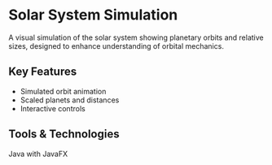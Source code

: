 # Solar System Simulation

A visual simulation of the solar system showing planetary orbits and relative sizes, designed to enhance understanding of orbital mechanics.

## Key Features
- Simulated orbit animation
- Scaled planets and distances
- Interactive controls

## Tools & Technologies
Java with JavaFX
